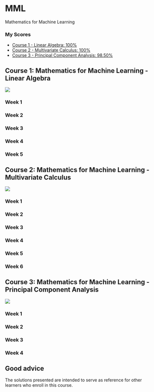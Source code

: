 # MML
Mathematics for Machine Learning

### My Scores
- [Course 1 - Linear Algebra: 100%](C1-linear-algebra/grades.png)
- [Course 2 - Multivariate Calculus: 100%](C2-multivariate-calculus/grades.png)
- [Course 3 - Principal Component Analysis: 98.50%](C3-principal-component-analysis/grades.png)


## Course 1: Mathematics for Machine Learning - Linear Algebra
![](C1-AI-for-medical-diagnosis/Week1/images/densenet.png)

### Week 1

### Week 2

### Week 3

### Week 4

### Week 5

## Course 2: Mathematics for Machine Learning - Multivariate Calculus
![](C2-AI-for-medical-prognosis/Week4/W4A1/images/1-hot-encode.png)

### Week 1

### Week 2

### Week 3

### Week 4

### Week 5

### Week 6

## Course 3: Mathematics for Machine Learning - Principal Component Analysis
![](C3-AI-for-medical-treatment/Week2/W2A1/images/example-report.png)

### Week 1

### Week 2

### Week 3

### Week 4

## Good advice
The solutions presented are intended to serve as reference for other learners who enroll in this course.
